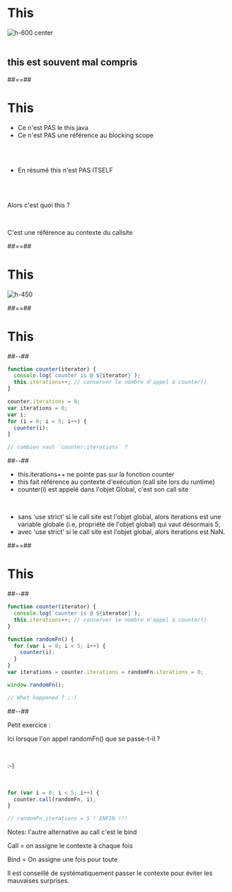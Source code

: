 <!-- .slide: -->

# This

![h-600 center](./assets/images/This_00.gif)
<br/><br/>

## **this** est souvent mal compris

##==##

<!-- .slide:-->

# This

<ul class="fragment" data-fragment-index="1">
    <li>Ce n'est <span class="bold">PAS</span> le this <span class="bold italic">java</span></span></li>
    <li>Ce n'est <span class="bold">PAS</span> une référence au blocking scope</li>
</ul>

<br/><br/>

<ul class="fragment" data-fragment-index="2" data-color="red">
    <li>En résumé <span class="bold">this</span> n'est <span>PAS ITSELF</span></li>
</ul>

<br/><br/>

Alors c'est quoi this ? <!-- .element: class="fragment bold text-center" data-fragment-index="3"-->

<br/>

<p class="fragment text-center" data-fragment-index="4">C'est une référence au contexte du <span class="bold">callsite</span></p>

##==##

<!-- .slide: class="full-center"-->

# This

![h-450](./assets/images/This_01.gif)

##==##

<!-- .slide: class="two-column-layout" -->

# This

##--##

<!-- .slide: class="with-code" -->

```javascript
function counter(iterator) {
  console.log(`counter is @ ${iterator}`);
  this.iterations++; // conserver le nombre d'appel à counter()
}

counter.iterations = 0;
var iterations = 0;
var i;
for (i = 0; i < 5; i++) {
  counter(i);
}

// combien vaut `counter.iterations` ?
```

##--##

<ul class="fragment withdrawal-margin" data-fragment-index="1">
    <li>this.iterations++ ne pointe pas sur la fonction counter</li>
    <li>this fait référence au <span class="bold">contexte d'exécution (call site</span> lors du <span class="bold">runtime)</span></li>
    <li class="red"><span class="italic">counter(i) est <span class="bold">appelé dans l'objet Global</span>, c'est son <span class="bold">call site</span></span></li>
</ul>

<br/>

<ul class="fragment withdrawal-margin" data-fragment-index="2">
    <li><span>sans 'use strict'</span> si le call site est l'objet global, alors iterations est une variable globale (i.e, propriété de l'objet global) qui vaut désormais 5;</li>
    <li><span>avec 'use strict'</span> si le call site est l'objet global, alors iterations est NaN.</li>
</ul>

##==##

<!-- .slide: class="two-column-layout" -->

# This

##--##

<!-- .slide: class="with-code" -->

```javascript
function counter(iterator) {
  console.log(`counter is @ ${iterator}`);
  this.iterations++; // conserver le nombre d'appel à counter()
}

function randomFn() {
  for (var i = 0; i < 5; i++) {
    counter(i);
  }
}
var iterations = counter.iterations = randomFn.iterations = 0;

window.randomFn();

// What happened ? ;-)
```

##--##

<!-- .slide: class="with-code" -->
<div class="fragment" data-fragment-index="1">
Petit exercice :

<span class="bold">Ici lorsque l'on appel randomFn() que se passe-t-il ?</span>

<br/>

<p class="bold text-center">:-)</p>
</div>

<br/>

```javascript
for (var i = 0; i < 5; i++) {
  counter.call(randomFn, i);
}

// randomFn.iterations = 5 ! ENFIN !!!
```
<!-- .element: class="fragment" -->

Notes:
l'autre alternative au call c'est le bind

Call = on assigne le contexte à chaque fois

Bind = On assigne une fois pour toute

Il est conseillé de systématiquement passer le contexte pour éviter les mauvaises surprises.
